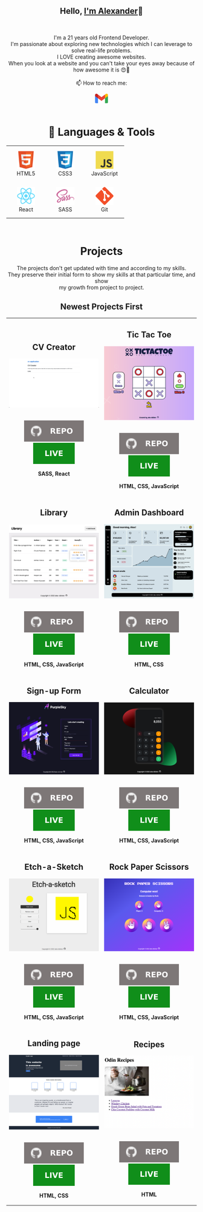 <h2 align="center">Hello, <a href="https://github.com/alex-dishen" 
  title="Profile" target="_blank">I'm Alexander</a>👋</h2>
<br>
<p align="center">
  I'm a 21 years old Frontend Developer.<br>
  I'm passionate about exploring new technologies which I can leverage
  to solve real-life problems. <br>
  I LOVE creating awesome websites. <br>
  When you look at a website and you can't take your eyes away because of how awesome it is 😍🤩
 <br>
 <br>
  📫 How to reach me:
</p>

<div align="center">
  <a href="mailto: didyshen.oleksandr@gmail.com"> <img src="icons/gmail.svg" 
    alt="Gmail" height="25"></a>
</div>
<br>

<h1 align="center">🔧 Languages & Tools</h1>

<table align="center">
  <tr>
    <td align="center" height="90" width="90">
      <img src="icons/html5.svg" alt="HTML" width="48" height="48"/>
      <br />HTML5
    </td>
    <td align="center" height="90" width="90">
      <img src="icons/css3.svg" alt="CSS3" width="48" height="48"/>
      <br />CSS3
    </td>
    <td align="center" height="90" width="90">
      <img src="icons/javascript.svg" alt="JavaScript" width="48" height="48"/>
      <br />JavaScript
    </td>
  </tr>
  <tr>
    <td align="center" height="90" width="90">
      <img src="icons/react.svg" alt="React" width="48" height="48"/>
      <br />React
    </td>
        <td align="center" height="90" width="90">
      <img src="icons/sass.svg" alt="SASS" width="48" height="48"/>
      <br />SASS
    </td>
    <td align="center" height="90" width="90">
      <img src="icons/git.svg" alt="Git" width="48" height="48"/>
      <br />Git
    </td>
  </tr>
</table>
<br>

<h1 align="center">Projects</h1>

<p align="center">The projects don't get updated with
  time and according to my skills. <br>They preserve their initial form to 
  show my skills at that particular time, and show<br> my growth from 
  project to project.</p>

<h2 align="center">Newest Projects First</h2>

<table>
  <tr>
    <td width='50%'>
    <h2 align='center'>CV Creator</h2>
      <div align='center'>  
        <a href='https://alex-dishen.github.io/cv-application/' target="_blank">
          <img src='img/cv.png' alt='CV Creator project' height='100%' />
        </a>
        <br>
        <br>
        <p>
          <a href='https://github.com/alex-dishen/cv-application' target='_blank'>
            <img src="icons/repo.svg"/>
          </a>
          <a href='https://alex-dishen.github.io/cv-application/' target="_blank">
            <img src='icons/live.svg'/>
          </a>
        </p>
        <p><strong>SASS, React</strong></p>
      </div></td>
    <td width="50%">
      <h2 align='center'>Tic Tac Toe</h2>
      <div align='center'>  
        <a href='https://alex-dishen.github.io/tic-tac-toe/' target="_blank">
          <img src='img/tic-tac-toe.png' alt='Tic Tac Toe project' height='100%' />
        </a>
        <br>
        <br>
        <p>
          <a href='https://github.com/alex-dishen/tic-tac-toe' target='_blank'>
            <img src="icons/repo.svg"/>
          </a>
          <a href='https://alex-dishen.github.io/tic-tac-toe/' target="_blank">
            <img src='icons/live.svg'/>
          </a>
        </p>
        <p><strong>HTML, CSS, JavaScript</strong></p>
      </div>
    </td>
  </tr>
  <tr>
    <td width='50%'>
      <h2 align='center'>Library</h2>
      <div align='center'>  
        <a href='https://alex-dishen.github.io/library/' target='_blank'>
          <img src='img/library.png' alt='library' height='100%' />
        </a>
        <br>
        <br>
        <p>
          <a href='https://github.com/alex-dishen/library' target='_blank'>
            <img src="icons/repo.svg"/>
          </a>
          <a href='https://alex-dishen.github.io/library/' target='_blank'>
            <img src='icons/live.svg'/>
          </a>
        </p>
        <p><strong>HTML, CSS, JavaScript</strong></p>
      </div>
    </td>
    <td width="50%">
      <h2 align="center">Admin Dashboard</h2>
      <div align="center">  
        <a href='https://alex-dishen.github.io/admin-dashboard/' target="_blank">
          <img src="img/admin_dashboard.png" alt="dashboard" height="100%" />
        </a>
        <br>
        <br>
        <p>
          <a href='https://github.com/alex-dishen/admin-dashboard' target='_blank'>
            <img src="icons/repo.svg"/>
          </a>
          <a href="https://alex-dishen.github.io/admin-dashboard/" target="_blank">
            <img src="icons/live.svg"/>
          </a>
        </p>
        <p><strong>HTML, CSS</strong></p>
      </div>
    </td>
  </tr>
  <tr>
    <td width="50%">
      <h2 align="center">Sign-up Form</h2>
      <div align="center">  
        <a href='https://alex-dishen.github.io/sign-up-form/' target="_blank">
          <img src="img/sign-up-form.png" alt="sign-up form" height="100%" />
        </a>
        <br>
        <br>
        <p>
          <a href='https://github.com/alex-dishen/sign-up-form' target='_blank'>
            <img src="icons/repo.svg"/>
          </a>
          <a href="https://alex-dishen.github.io/sign-up-form/" target="_blank">
            <img src="icons/live.svg"/>
          </a>
        </p>
        <p><strong>HTML, CSS, JavaScript</strong></p>
      </div>
    </td>    
    <td width="50%">
      <h2 align="center">Calculator</h2>
      <div align="center">  
        <a href='https://alex-dishen.github.io/calculator/' target="_blank">
          <img src="img/Calculator.png" alt="Calculator" height="100%" />
        </a>
        <br>
        <br>
        <p>
          <a href="https://github.com/alex-dishen/calculator" target="_blank">
            <img src="icons/repo.svg"/>
          </a>
          <a href="https://alex-dishen.github.io/calculator/" target="_blank">
            <img src="icons/live.svg"/>
          </a>
        </p>
        <p><strong>HTML, CSS, JavaScript</strong></p>
      </div>
    </td>
  </tr>
  <tr>
    <td width="50%">
      <h2 align="center">Etch-a-Sketch</h2>
      <div align="center">  
        <a href='https://alex-dishen.github.io/etch-a-sketch/' target="_blank">
          <img src="img/etch-a-sketch.png" alt="Etch-A-Sketch" height="100%" />
        </a>
        <br>
        <br>
        <p>
          <a href="https://github.com/alex-dishen/etch-a-sketch" target="_blank">
            <img src="icons/repo.svg"/>
          </a>
          <a href="https://alex-dishen.github.io/etch-a-sketch/" target="_blank">
            <img src="icons/live.svg"/>
          </a>
        </p>
        <p><strong>HTML, CSS, JavaScript</strong></p>
      </div>
    </td>
    <td width="50%">
      <h2 align="center">Rock Paper Scissors</h2>
      <div align="center">  
        <a href='https://alex-dishen.github.io/rock-paper-scissors/' target="_blank">
          <img src="img/rock-paper-scissors.png" alt="Rock Paper Scissors"
               height="100%" />
        </a>
        <br>
        <br>
        <p>
          <a href="https://github.com/alex-dishen/rock-paper-scissors" target="_blank">
            <img src="icons/repo.svg"/>
          </a>
          <a href="https://alex-dishen.github.io/rock-paper-scissors/" target="_blank">
            <img src="icons/live.svg"/>
          </a>
        </p>
        <p><strong>HTML, CSS, JavaScript</strong></p>
      </div>
    </td>
  </tr>
  <tr>
    <td width="50%">
      <h2 align="center">Landing page</h2>
      <div align="center">  
        <a href='https://alex-dishen.github.io/landing-page/' target="_blank">
          <img src="img/landing-page.png" alt="Landing Page" height="100%" />
        </a>
        <br>
        <br>
        <p>
          <a href="https://github.com/alex-dishen/landing-page" target="_blank">
            <img src="icons/repo.svg"/>
          </a>
          <a href="https://alex-dishen.github.io/landing-page/" target="_blank">
            <img src="icons/live.svg"/>
          </a>
        </p>
        <p><strong>HTML, CSS</strong></p>
      </div>
    </td>
    <td width="50%">
      <h2 align="center">Recipes</h2>
      <div align="center">  
        <a href='https://alex-dishen.github.io/recipes/' target="_blank">
          <img src="img/recipes.png" alt="Recipes" height="100%" />
        </a>
        <br>
        <br>
        <p>
          <a href="https://github.com/alex-dishen/recipes" target="_blank">
            <img src="icons/repo.svg"/>
          </a>
          <a href="https://alex-dishen.github.io/recipes/" target="_blank">
            <img src="icons/live.svg"/>
          </a>
        </p>
        <p><strong>HTML</strong></p>
      </div>
    </td>
  </tr>
</table>